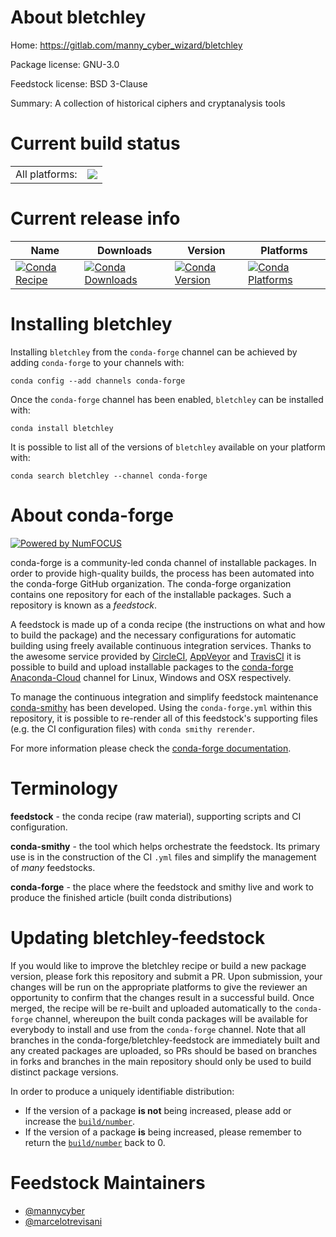 About bletchley
===============

Home: https://gitlab.com/manny_cyber_wizard/bletchley

Package license: GNU-3.0

Feedstock license: BSD 3-Clause

Summary: A collection of historical ciphers and cryptanalysis tools



Current build status
====================


<table>
    <tr>
    <td>All platforms:</td>
    <td>
      <a href="https://dev.azure.com/conda-forge/feedstock-builds/_build/latest?definitionId=6780&branchName=master">
        <img src="https://dev.azure.com/conda-forge/feedstock-builds/_apis/build/status/bletchley-feedstock?branchName=master">
      </a>
    </td>
  </tr>
</table>

Current release info
====================

| Name | Downloads | Version | Platforms |
| --- | --- | --- | --- |
| [![Conda Recipe](https://img.shields.io/badge/recipe-bletchley-green.svg)](https://anaconda.org/conda-forge/bletchley) | [![Conda Downloads](https://img.shields.io/conda/dn/conda-forge/bletchley.svg)](https://anaconda.org/conda-forge/bletchley) | [![Conda Version](https://img.shields.io/conda/vn/conda-forge/bletchley.svg)](https://anaconda.org/conda-forge/bletchley) | [![Conda Platforms](https://img.shields.io/conda/pn/conda-forge/bletchley.svg)](https://anaconda.org/conda-forge/bletchley) |

Installing bletchley
====================

Installing `bletchley` from the `conda-forge` channel can be achieved by adding `conda-forge` to your channels with:

```
conda config --add channels conda-forge
```

Once the `conda-forge` channel has been enabled, `bletchley` can be installed with:

```
conda install bletchley
```

It is possible to list all of the versions of `bletchley` available on your platform with:

```
conda search bletchley --channel conda-forge
```


About conda-forge
=================

[![Powered by NumFOCUS](https://img.shields.io/badge/powered%20by-NumFOCUS-orange.svg?style=flat&colorA=E1523D&colorB=007D8A)](http://numfocus.org)

conda-forge is a community-led conda channel of installable packages.
In order to provide high-quality builds, the process has been automated into the
conda-forge GitHub organization. The conda-forge organization contains one repository
for each of the installable packages. Such a repository is known as a *feedstock*.

A feedstock is made up of a conda recipe (the instructions on what and how to build
the package) and the necessary configurations for automatic building using freely
available continuous integration services. Thanks to the awesome service provided by
[CircleCI](https://circleci.com/), [AppVeyor](https://www.appveyor.com/)
and [TravisCI](https://travis-ci.org/) it is possible to build and upload installable
packages to the [conda-forge](https://anaconda.org/conda-forge)
[Anaconda-Cloud](https://anaconda.org/) channel for Linux, Windows and OSX respectively.

To manage the continuous integration and simplify feedstock maintenance
[conda-smithy](https://github.com/conda-forge/conda-smithy) has been developed.
Using the ``conda-forge.yml`` within this repository, it is possible to re-render all of
this feedstock's supporting files (e.g. the CI configuration files) with ``conda smithy rerender``.

For more information please check the [conda-forge documentation](https://conda-forge.org/docs/).

Terminology
===========

**feedstock** - the conda recipe (raw material), supporting scripts and CI configuration.

**conda-smithy** - the tool which helps orchestrate the feedstock.
                   Its primary use is in the construction of the CI ``.yml`` files
                   and simplify the management of *many* feedstocks.

**conda-forge** - the place where the feedstock and smithy live and work to
                  produce the finished article (built conda distributions)


Updating bletchley-feedstock
============================

If you would like to improve the bletchley recipe or build a new
package version, please fork this repository and submit a PR. Upon submission,
your changes will be run on the appropriate platforms to give the reviewer an
opportunity to confirm that the changes result in a successful build. Once
merged, the recipe will be re-built and uploaded automatically to the
`conda-forge` channel, whereupon the built conda packages will be available for
everybody to install and use from the `conda-forge` channel.
Note that all branches in the conda-forge/bletchley-feedstock are
immediately built and any created packages are uploaded, so PRs should be based
on branches in forks and branches in the main repository should only be used to
build distinct package versions.

In order to produce a uniquely identifiable distribution:
 * If the version of a package **is not** being increased, please add or increase
   the [``build/number``](https://conda.io/docs/user-guide/tasks/build-packages/define-metadata.html#build-number-and-string).
 * If the version of a package **is** being increased, please remember to return
   the [``build/number``](https://conda.io/docs/user-guide/tasks/build-packages/define-metadata.html#build-number-and-string)
   back to 0.

Feedstock Maintainers
=====================

* [@mannycyber](https://github.com/mannycyber/)
* [@marcelotrevisani](https://github.com/marcelotrevisani/)

